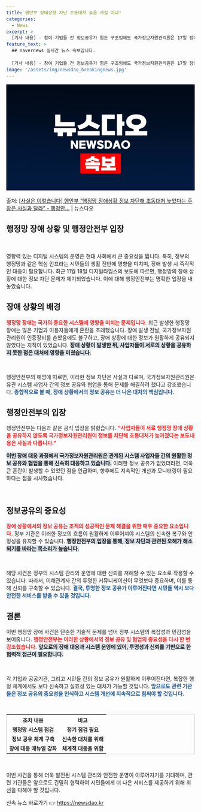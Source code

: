 ```yaml
---
title: 행안부 장애상황 차단 초동대처 늦음 사실 아냐!
categories:
  - News
excerpt: >
  [기사 내용] - 참여 기업들 간 정보공유가 힘든 구조임에도 국가정보자원관리원은 17일 장애 발생 후 사업자…
feature_text: >
  ## navernews 실시간 뉴스 속보입니다.

  [기사 내용] - 참여 기업들 간 정보공유가 힘든 구조임에도 국가정보자원관리원은 17일 장애 발생 후 사업자…
image: '/assets/img/newsdao_breakingnews.jpg'
---
```


![뉴스다오 속보](/assets/img/newsdao_breakingnews.jpg)

<p>출처: <a href="https://newsdao.kr/2590" rel="dofollow">[사실은 이렇습니다] 행안부 “행정망 장애상황 정보 차단해 초동대처 늦었다는 주장은 사실과 달라” - 행정안…</a> | 뉴스다오</p>

<h2 data-ke-size="size26">행정망 장애 상황 및 행정안전부 입장</h2>

<p data-ke-size="size16">&nbsp;</p>

영향력 있는 디지털 시스템의 운영은 현대 사회에서 큰 중요성을 띕니다. 특히, 정부의 행정망과 같은 핵심 인프라는 시민들의 생활 전반에 영향을 미치며, 장애 발생 시 즉각적인 대응이 필요합니다. 최근 11월 18일 디지털타임스의 보도에 따르면, 행정망의 장애 상황에 대한 정보 차단 문제가 제기되었습니다. 이에 대해 행정안전부는 명확한 입장을 내놓았습니다.

<h2 data-ke-size="size26">장애 상황의 배경</h2>

<b><span style="color: #ee2323;">행정망 장애는 국가의 중요한 시스템에 영향을 미치는 문제입니다.</span></b> 최근 발생한 행정망 장애는 많은 기업과 이용자들에게 혼란을 초래했습니다. 장애 발생 전날, 국가정보자원관리원이 인증장비를 손봤음에도 불구하고, 장애 상황에 대한 정보가 원활하게 공유되지 않았다는 지적이 있었습니다. <b><span style="background-color: #21538527;">장애 상황이 발생한 뒤, 사업자들이 서로의 상황을 공유하지 못한 점은 대처에 영향을 미쳤습니다.</span></b>

<p data-ke-size="size16">&nbsp;</p>

행정안전부의 해명에 따르면, 이러한 정보 차단은 사실과 다르며, 국가정보자원관리원은 유관 시스템 사업자 간의 정보 공유와 협업을 통해 문제를 해결하려 했다고 강조했습니다. <b><span style="color: #1a5490;">종합적으로 볼 때, 장애 상황에서의 정보 공유는 더 나은 대처의 핵심입니다.</span></b>

<h2 data-ke-size="size26">행정안전부의 입장</h2>

행정안전부는 다음과 같은 공식 입장을 밝혔습니다. <b><span style="color: #ee2323;">"사업자들이 서로 행정망 장애 상황을 공유하지 않도록 국가정보자원관리원이 정보를 차단해 초동대처가 늦어졌다는 보도내용은 사실과 다릅니다."</span></b> 

<b><span style="background-color: #21538527;">이번 장애 대응 과정에서 국가정보자원관리원은 관계된 시스템 사업자들 간의 원활한 정보 공유와 협업을 통해 신속히 대응하고 있습니다.</span></b> 이러한 정보 공유가 없었더라면, 더욱 큰 혼란이 발생할 수 있었던 점을 언급하며, 향후에도 지속적인 개선과 모니터링이 필요하다는 점을 시사했습니다.

<p data-ke-size="size16">&nbsp;</p>

<h2 data-ke-size="size26">정보공유의 중요성</h2>

<b><span style="color: #ee2323;">장애 상황에서의 정보 공유는 조직의 성공적인 문제 해결을 위한 매우 중요한 요소입니다.</span></b> 정부 기관은 이러한 정보의 흐름이 원활하게 이루어져야 시스템의 신속한 복구와 안정성을 유지할 수 있습니다. <b><span style="background-color: #21538527;">행정안전부의 입장을 통해, 정보 차단과 관련된 오해가 해소되기를 바라는 목소리가 높습니다.</span></b>

<p data-ke-size="size16">&nbsp;</p>

해당 사건은 정부의 시스템 관리와 운영에 대한 신뢰를 저해할 수 있는 요소로 작용할 수 있습니다. 따라서, 이해관계자 간의 투명한 커뮤니케이션이 무엇보다 중요하며, 이를 통해 신뢰를 구축할 수 있습니다. <b><span style="color: #1a5490;">결국, 투명한 정보 공유가 이루어진다면 시민들 역시 보다 안전한 서비스를 받을 수 있을 것입니다.</span></b>

<h2 data-ke-size="size26">결론</h2>

이번 행정망 장애 사건은 단순한 기술적 문제를 넘어 정부 시스템의 복잡성과 민감성을 보여줍니다. <b><span style="color: #ee2323;">행정안전부는 이러한 상황에서의 정보 공유 및 협업의 중요성을 다시 한 번 강조했습니다.</span></b> <b><span style="background-color: #21538527;">앞으로의 장애 대응과 시스템 운영에 있어, 투명성과 신뢰를 기반으로 한 협력적 접근이 필요합니다.</span></b>

<p data-ke-size="size16">&nbsp;</p>

각 기업과 공공기관, 그리고 시민들 간의 정보 공유가 원활하게 이루어진다면, 복잡한 행정 체계에서도 보다 신속하고 실효성 있는 대처가 가능할 것입니다. <b><span style="color: #1a5490;">앞으로도 관련 기관들은 정보 공유의 중요성을 인식하고 시스템 개선에 지속적으로 힘써야 할 것입니다.</span></b> 

<p data-ke-size="size16">&nbsp;</p>

<table style="width: 100%; border: 1px solid #ccc;">
    <tr>
        <th style="text-align: center;">조치 내용</th>
        <th style="text-align: center;">비고</th>
    </tr>
    <tr>
        <td style="text-align: center; height: 17px;"><b>행정망 시스템 점검</b></td>
        <td style="text-align: center; height: 17px;"><b>정기 점검 필요</b></td>
    </tr>
    <tr>
        <td style="text-align: center; height: 17px;"><b>정보 공유 체계 구축</b></td>
        <td style="text-align: center; height: 17px;"><b>신속한 대처를 위해</b></td>
    </tr>
    <tr>
        <td style="text-align: center; height: 17px;"><b>장애 대응 매뉴얼 강화</b></td>
        <td style="text-align: center; height: 17px;"><b>체계적 대응을 위함</b></td>
    </tr>
</table>

<p data-ke-size="size16">&nbsp;</p>

이번 사건을 통해 더욱 발전된 시스템 관리와 안전한 운영이 이루어지기를 기대하며, 관련 기관들은 앞으로도 긴밀히 협력하여 시민들에게 더 나은 서비스를 제공하기 위해 최선을 다해야 할 것입니다. 

신속 뉴스 바로가기 👉 <a href="https://newsdao.kr" rel="dofollow">https://newsdao.kr</a>


